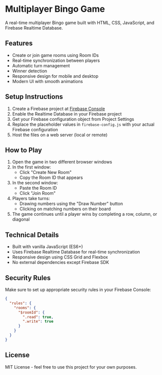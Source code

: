 # Multiplayer Bingo Game

A real-time multiplayer Bingo game built with HTML, CSS, JavaScript, and Firebase Realtime Database.

## Features

- Create or join game rooms using Room IDs
- Real-time synchronization between players
- Automatic turn management
- Winner detection
- Responsive design for mobile and desktop
- Modern UI with smooth animations

## Setup Instructions

1. Create a Firebase project at [Firebase Console](https://console.firebase.google.com/)
2. Enable the Realtime Database in your Firebase project
3. Get your Firebase configuration object from Project Settings
4. Replace the placeholder values in `firebase-config.js` with your actual Firebase configuration
5. Host the files on a web server (local or remote)

## How to Play

1. Open the game in two different browser windows
2. In the first window:
   - Click "Create New Room"
   - Copy the Room ID that appears
3. In the second window:
   - Paste the Room ID
   - Click "Join Room"
4. Players take turns:
   - Drawing numbers using the "Draw Number" button
   - Clicking on matching numbers on their board
5. The game continues until a player wins by completing a row, column, or diagonal

## Technical Details

- Built with vanilla JavaScript (ES6+)
- Uses Firebase Realtime Database for real-time synchronization
- Responsive design using CSS Grid and Flexbox
- No external dependencies except Firebase SDK

## Security Rules

Make sure to set up appropriate security rules in your Firebase Console:

```json
{
  "rules": {
    "rooms": {
      "$roomId": {
        ".read": true,
        ".write": true
      }
    }
  }
}
```

## License

MIT License - feel free to use this project for your own purposes. 
